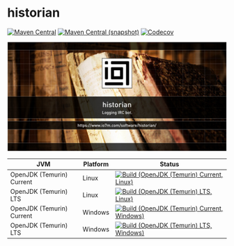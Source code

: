 historian
===

[![Maven Central](https://img.shields.io/maven-central/v/com.io7m.historian/com.io7m.historian.svg?style=flat-square)](http://search.maven.org/#search%7Cga%7C1%7Cg%3A%22com.io7m.historian%22)
[![Maven Central (snapshot)](https://img.shields.io/nexus/s/https/s01.oss.sonatype.org/com.io7m.historian/com.io7m.historian.svg?style=flat-square)](https://s01.oss.sonatype.org/content/repositories/snapshots/com/io7m/historian/)
[![Codecov](https://img.shields.io/codecov/c/github/io7m/historian.svg?style=flat-square)](https://codecov.io/gh/io7m/historian)

![historian](./src/site/resources/historian.jpg?raw=true)

| JVM | Platform | Status |
|-----|----------|--------|
| OpenJDK (Temurin) Current | Linux | [![Build (OpenJDK (Temurin) Current, Linux)](https://img.shields.io/github/workflow/status/io7m/historian/main.linux.temurin.current)](https://github.com/io7m/historian/actions?query=workflow%3Amain.linux.temurin.current)|
| OpenJDK (Temurin) LTS | Linux | [![Build (OpenJDK (Temurin) LTS, Linux)](https://img.shields.io/github/workflow/status/io7m/historian/main.linux.temurin.lts)](https://github.com/io7m/historian/actions?query=workflow%3Amain.linux.temurin.lts)|
| OpenJDK (Temurin) Current | Windows | [![Build (OpenJDK (Temurin) Current, Windows)](https://img.shields.io/github/workflow/status/io7m/historian/main.windows.temurin.current)](https://github.com/io7m/historian/actions?query=workflow%3Amain.windows.temurin.current)|
| OpenJDK (Temurin) LTS | Windows | [![Build (OpenJDK (Temurin) LTS, Windows)](https://img.shields.io/github/workflow/status/io7m/historian/main.windows.temurin.lts)](https://github.com/io7m/historian/actions?query=workflow%3Amain.windows.temurin.lts)|
